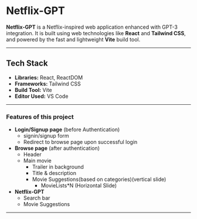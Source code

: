 # Netflix-GPT

**Netflix-GPT** is a Netflix-inspired web application enhanced with GPT-3 integration. It is built using web technologies like **React** and **Tailwind CSS**, and powered by the fast and lightweight **Vite** build tool.

---

## Tech Stack

- **Libraries:** React, ReactDOM  
- **Frameworks:** Tailwind CSS  
- **Build Tool:** Vite  
- **Editor Used:** VS Code

---

### Features of this project
- **Login/Signup page** (before Authentication)
    - signin/signup form
    - Redirect to browse page upon successful login
- **Browse page** (after authentication)
    - Header
    - Main movie
        - Trailer in background
        - Title & description
        - Movie Suggestions(based on categories)(vertical slide)
            - MovieLists*N (Horizontal Slide)
- **Netflix-GPT**
    - Search bar
    - Movie Suggestions

---